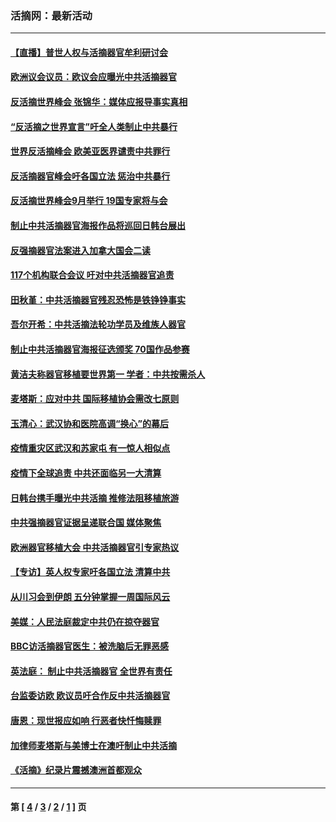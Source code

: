 ### 活摘网：最新活动
---
#### [【直播】普世人权与活摘器官牟利研讨会](../../pages/nf5883/n13425146.md?03230430) 
#### [欧洲议会议员：欧议会应曝光中共活摘器官](../../pages/nf5883/n13336571.md?03230430) 
#### [反活摘世界峰会 张锦华：媒体应报导事实真相](../../pages/nf5883/n13278502.md?03230430) 
#### [“反活摘之世界宣言”吁全人类制止中共暴行](../../pages/nf5883/n13259730.md?03230430) 
#### [世界反活摘峰会 欧美亚医界谴责中共罪行](../../pages/nf5883/n13253550.md?03230430) 
#### [反活摘器官峰会吁各国立法 惩治中共暴行](../../pages/nf5883/n13245052.md?03230430) 
#### [反活摘世界峰会9月举行 19国专家将与会](../../pages/nf5883/n13201492.md?03230430) 
#### [制止中共活摘器官海报作品将巡回日韩台展出](../../pages/nf5883/n13177791.md?03230430) 
#### [反强摘器官法案进入加拿大国会二读](../../pages/nf5883/n13033450.md?03230430) 
#### [117个机构联合会议 吁对中共活摘器官追责](../../pages/nf5883/n12775087.md?03230430) 
#### [田秋堇：中共活摘器官残忍恐怖是铁铮铮事实](../../pages/nf5883/n12702148.md?03230430) 
#### [吾尔开希：中共活摘法轮功学员及维族人器官](../../pages/nf5883/n12693197.md?03230430) 
#### [制止中共活摘器官海报征选颁奖 70国作品参赛](../../pages/nf5883/n12692050.md?03230430) 
#### [黄洁夫称器官移植要世界第一 学者：中共按需杀人](../../pages/nf5883/n12572329.md?03230430) 
#### [麦塔斯：应对中共 国际移植协会需改七原则](../../pages/nf5883/n12514711.md?03230430) 
#### [玉清心：武汉协和医院高调“换心”的幕后](../../pages/nf5883/n12298730.md?03230430) 
#### [疫情重灾区武汉和苏家屯 有一惊人相似点](../../pages/nf5883/n12150824.md?03230430) 
#### [疫情下全球追责 中共还面临另一大清算](../../pages/nf5883/n12070397.md?03230430) 
#### [日韩台携手曝光中共活摘 推修法阻移植旅游](../../pages/nf5883/n11712046.md?03230430) 
#### [中共强摘器官证据呈递联合国 媒体聚焦](../../pages/nf5883/n11546426.md?03230430) 
#### [欧洲器官移植大会 中共活摘器官引专家热议](../../pages/nf5883/n11539095.md?03230430) 
#### [【专访】英人权专家吁各国立法 清算中共](../../pages/nf5883/n11367315.md?03230430) 
#### [从川习会到伊朗 五分钟掌握一周国际风云](../../pages/nf5883/n11338520.md?03230430) 
#### [美媒：人民法庭裁定中共仍在掠夺器官](../../pages/nf5883/n11334897.md?03230430) 
#### [BBC访活摘器官医生：被洗脑后无罪恶感](../../pages/nf5883/n11335935.md?03230430) 
#### [英法庭： 制止中共活摘器官 全世界有责任](../../pages/nf5883/n11330691.md?03230430) 
#### [台监委访欧 欧议员吁合作反中共活摘器官](../../pages/nf5883/n11109190.md?03230430) 
#### [唐恩：现世报应如响 行恶者快忏悔赎罪](../../pages/nf5883/n11104016.md?03230430) 
#### [加律师麦塔斯与美博士在澳吁制止中共活摘](../../pages/nf5883/n10724764.md?03230430) 
#### [《活摘》纪录片震撼澳洲首都观众](../../pages/nf5883/n10722747.md?03230430) 

---
#### 第 [ [4](./4.md?03230430) / [3](./3.md?03230430) / [2](./2.md?03230430) / [1](./1.md?03230430) ] 页
